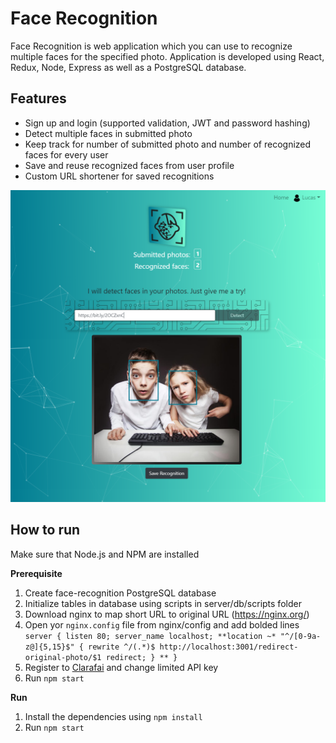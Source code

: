 # Face Recognition

Face Recognition is web application which you can use to recognize multiple faces for the specified photo. Application is developed using React, Redux, Node, Express as well as a PostgreSQL database.

## Features

- Sign up and login (supported validation, JWT and password hashing)
- Detect multiple faces in submitted photo
- Keep track for number of submitted photo and number of recognized faces for every user
- Save and reuse recognized faces from user profile
- Custom URL shortener for saved recognitions

![alt text](https://github.com/nemanjarogic/face-recognition/blob/master/client/src/assets/images/github.png "Face Recognition")

## How to run

Make sure that Node.js and NPM are installed

**Prerequisite**

1. Create face-recognition PostgreSQL database
2. Initialize tables in database using scripts in server/db/scripts folder
3. Download nginx to map short URL to original URL (https://nginx.org/)
4. Open yor `nginx.config` file from nginx/config and add bolded lines
   `server { listen 80; server_name localhost; **location ~* "^/[0-9a-z@]{5,15}$" { rewrite ^/(.*)$ http://localhost:3001/redirect-original-photo/$1 redirect; } ** }`
5. Register to [Clarafai](https://www.clarifai.com/) and change limited API key
6. Run `npm start`

**Run**

1. Install the dependencies using `npm install`
2. Run `npm start`

